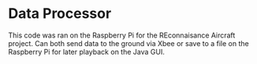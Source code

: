 # Data Processor

This code was ran on the Raspberry Pi for the REconnaisance Aircraft project. Can both send data to the ground via Xbee or save to a file
on the Raspberry Pi for later playback on the Java GUI.
